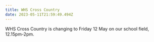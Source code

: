 ```yaml
---
title: WHS Cross Country
date: 2023-05-11T21:59:49.494Z
---
```

WHS Cross Country is changing to Friday 12 May on our school field, 12.15pm-2pm.

